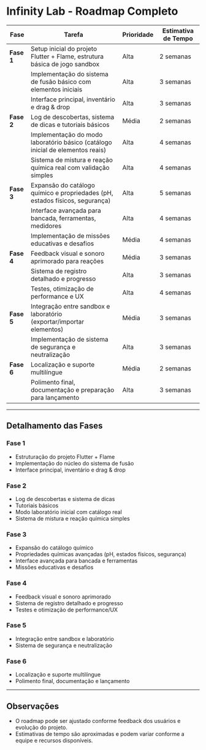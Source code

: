 # Infinity Lab - Roadmap Completo

| Fase       | Tarefa                                                                         | Prioridade | Estimativa de Tempo |
| ---------- | ------------------------------------------------------------------------------ | ---------- | ------------------- |
| **Fase 1** | Setup inicial do projeto Flutter + Flame, estrutura básica de jogo sandbox     | Alta       | 2 semanas           |
|            | Implementação do sistema de fusão básico com elementos iniciais                | Alta       | 3 semanas           |
|            | Interface principal, inventário e drag & drop                                  | Alta       | 3 semanas           |
| **Fase 2** | Log de descobertas, sistema de dicas e tutoriais básicos                       | Média      | 2 semanas           |
|            | Implementação do modo laboratório básico (catálogo inicial de elementos reais) | Alta       | 4 semanas           |
|            | Sistema de mistura e reação química real com validação simples                 | Alta       | 4 semanas           |
| **Fase 3** | Expansão do catálogo químico e propriedades (pH, estados físicos, segurança)   | Alta       | 5 semanas           |
|            | Interface avançada para bancada, ferramentas, medidores                        | Alta       | 4 semanas           |
|            | Implementação de missões educativas e desafios                                 | Média      | 4 semanas           |
| **Fase 4** | Feedback visual e sonoro aprimorado para reações                               | Média      | 3 semanas           |
|            | Sistema de registro detalhado e progresso                                      | Alta       | 3 semanas           |
|            | Testes, otimização de performance e UX                                         | Alta       | 4 semanas           |
| **Fase 5** | Integração entre sandbox e laboratório (exportar/importar elementos)           | Média      | 3 semanas           |
|            | Implementação de sistema de segurança e neutralização                          | Alta       | 3 semanas           |
| **Fase 6** | Localização e suporte multilíngue                                              | Média      | 2 semanas           |
|            | Polimento final, documentação e preparação para lançamento                     | Alta       | 3 semanas           |

---

## Detalhamento das Fases

### Fase 1
- Estruturação do projeto Flutter + Flame
- Implementação do núcleo do sistema de fusão
- Interface principal, inventário e drag & drop

### Fase 2
- Log de descobertas e sistema de dicas
- Tutoriais básicos
- Modo laboratório inicial com catálogo real
- Sistema de mistura e reação química simples

### Fase 3
- Expansão do catálogo químico
- Propriedades químicas avançadas (pH, estados físicos, segurança)
- Interface avançada para bancada e ferramentas
- Missões educativas e desafios

### Fase 4
- Feedback visual e sonoro aprimorado
- Sistema de registro detalhado e progresso
- Testes e otimização de performance/UX

### Fase 5
- Integração entre sandbox e laboratório
- Sistema de segurança e neutralização

### Fase 6
- Localização e suporte multilíngue
- Polimento final, documentação e lançamento

---

## Observações
- O roadmap pode ser ajustado conforme feedback dos usuários e evolução do projeto.
- Estimativas de tempo são aproximadas e podem variar conforme a equipe e recursos disponíveis.